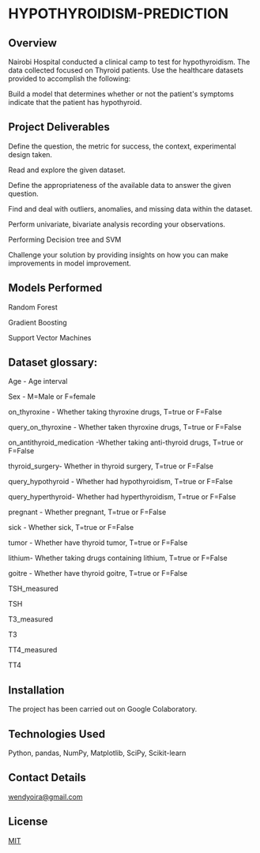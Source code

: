 # HYPOTHYROIDISM-PREDICTION

## Overview 

Nairobi Hospital conducted a clinical camp to test for hypothyroidism. The data collected focused on Thyroid patients. Use the healthcare datasets provided to accomplish the following:  

Build a model that determines whether or not the patient's symptoms indicate that the patient has hypothyroid.

## Project Deliverables

Define the question, the metric for success, the context, experimental design taken.

Read and explore the given dataset.

Define the appropriateness of the available data to answer the given question.

Find and deal with outliers, anomalies, and missing data within the dataset.

Perform univariate, bivariate analysis recording your observations.

Performing Decision tree and SVM

Challenge your solution by providing insights on how you can make improvements in model improvement.

## Models Performed 

Random Forest

Gradient Boosting

Support Vector Machines


## Dataset glossary:

Age - Age interval

Sex - M=Male or F=female

on_thyroxine - Whether taking thyroxine drugs, T=true or F=False

query_on_thyroxine - Whether taken thyroxine drugs, T=true or F=False

on_antithyroid_medication -Whether taking anti-thyroid drugs, T=true or F=False

thyroid_surgery- Whether in thyroid surgery, T=true or F=False

query_hypothyroid - Whether had hypothyroidism, T=true or F=False

query_hyperthyroid- Whether had hyperthyroidism, T=true or F=False

pregnant - Whether pregnant, T=true or F=False

sick - Whether sick, T=true or F=False

tumor - Whether have thyroid tumor, T=true or F=False

lithium- Whether taking drugs containing lithium, T=true or F=False

goitre - Whether have thyroid goitre, T=true or F=False

TSH_measured

TSH

T3_measured

T3

TT4_measured

TT4

## Installation

The project has been carried out on Google Colaboratory.

## Technologies Used

Python, pandas, NumPy, Matplotlib, SciPy, Scikit-learn

## Contact Details

wendyoira@gmail.com

## License
[MIT](https://choosealicense.com/licenses/mit/)
